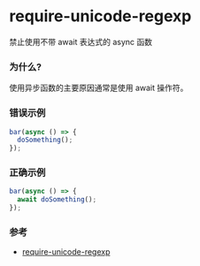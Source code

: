 # require-unicode-regexp

禁止使用不带 await 表达式的 async 函数

### 为什么?

使用异步函数的主要原因通常是使用 await 操作符。

### 错误示例

```js
bar(async () => {
  doSomething();
});
```

### 正确示例

```js
bar(async () => {
  await doSomething();
});
```

### 参考

- [require-unicode-regexp](https://eslint.org/docs/rules/require-unicode-regexp)
